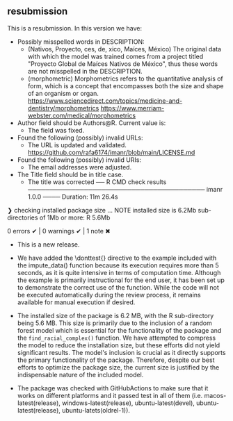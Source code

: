 ## resubmission
This is a resubmission. In this version we have:

- Possibly misspelled words in DESCRIPTION: 
  - (Nativos, Proyecto, ces, de, xico, Maíces, México) The original data with which the model was trained comes from a project titled "Proyecto Global de Maíces Nativos de México", thus these words are not misspelled in the DESCRIPTION.
  - (morphometric) Morphometrics refers to the quantitative analysis of form, which is a concept that encompasses both the size and shape of an organism or organ. https://www.sciencedirect.com/topics/medicine-and-dentistry/morphometrics https://www.merriam-webster.com/medical/morphometrics
- Author field should be Authors@R.  Current value is:
  - The field was fixed.
- Found the following (possibly) invalid URLs:
  - The URL is updated and validated. https://github.com/rafa6174/imanr/blob/main/LICENSE.md
- Found the following (possibly) invalid URIs:
  - The email addresses were adjusted.  
- The Title field should be in title case.
  - The title was corrected
── R CMD check results ───────────────────────────────────────── imanr 1.0.0 ────
Duration: 11m 26.4s

❯ checking installed package size ... NOTE
    installed size is  6.2Mb
    sub-directories of 1Mb or more:
      R   5.6Mb

0 errors ✔ | 0 warnings ✔ | 1 note ✖

* This is a new release.

* We have added the \donttest{} directive to the example included with the impute_data() function because its execution requires more than 5 seconds, as it is quite intensive in terms of computation time. Although the example is primarily instructional for the end user, it has been set up to demonstrate the correct use of the function. While the code will not be executed automatically during the review process, it remains available for manual execution if desired.

* The installed size of the package is 6.2 MB, with the R sub-directory being 5.6 MB. This size is primarily due to the inclusion of a random forest model which is essential for the functionality of the package and the `find_racial_complex()` function. We have attempted to compress the model to reduce the installation size, but these efforts did not yield significant results. The model's inclusion is crucial as it directly supports the primary functionality of the package. Therefore, despite our best efforts to optimize the package size, the current size is justified by the indispensable nature of the included model. 

* The package was checked with GitHubActions to make sure that it works on different platforms and it passed test in all of them (i.e. macos-latest(release), windows-latest(release), ubuntu-latest(devel), ubuntu-latest(release), ubuntu-latets(oldrel-1)).

